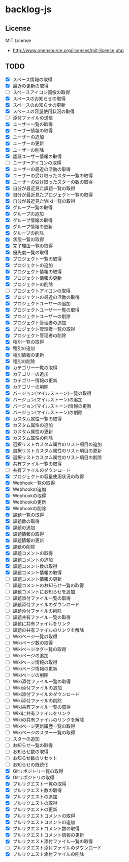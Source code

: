 # backlog-js

## License

MIT License

* http://www.opensource.org/licenses/mit-license.php

## TODO
- [x] スペース情報の取得
- [x] 最近の更新の取得
- [ ] スペースアイコン画像の取得
- [x] スペースのお知らせの取得
- [x] スペースのお知らせの更新
- [x] スペースの容量使用状況の取得
- [ ] 添付ファイルの送信
- [x] ユーザー一覧の取得
- [x] ユーザー情報の取得
- [x] ユーザーの追加
- [x] ユーザーの更新
- [x] ユーザーの削除
- [x] 認証ユーザー情報の取得
- [ ] ユーザーアイコンの取得
- [x] ユーザーの最近の活動の取得
- [x] ユーザーの受け取ったスター一覧の取得
- [x] ユーザーの受け取ったスターの数の取得
- [x] 自分が最近見た課題一覧の取得
- [x] 自分が最近見たプロジェクト一覧の取得
- [x] 自分が最近見たWiki一覧の取得
- [x] グループ一覧の取得
- [x] グループの追加
- [x] グループ情報の取得
- [x] グループ情報の更新
- [x] グループの削除
- [x] 状態一覧の取得
- [x] 完了理由一覧の取得
- [x] 優先度一覧の取得
- [x] プロジェクト一覧の取得
- [x] プロジェクトの追加
- [x] プロジェクト情報の取得
- [x] プロジェクト情報の更新
- [x] プロジェクトの削除
- [ ] プロジェクトアイコンの取得
- [x] プロジェクトの最近の活動の取得
- [x] プロジェクトユーザーの追加
- [x] プロジェクトユーザー一覧の取得
- [x] プロジェクトユーザーの削除
- [x] プロジェクト管理者の追加
- [x] プロジェクト管理者一覧の取得
- [x] プロジェクト管理者の削除
- [x] 種別一覧の取得
- [x] 種別の追加
- [x] 種別情報の更新
- [x] 種別の削除
- [x] カテゴリー一覧の取得
- [x] カテゴリーの追加
- [x] カテゴリー情報の更新
- [x] カテゴリーの削除
- [x] バージョン(マイルストーン)一覧の取得
- [x] バージョン(マイルストーン)の追加
- [x] バージョン(マイルストーン)情報の更新
- [x] バージョン(マイルストーン)の削除
- [x] カスタム属性一覧の取得
- [x] カスタム属性の追加
- [x] カスタム属性の更新
- [x] カスタム属性の削除
- [x] 選択リストカスタム属性のリスト項目の追加
- [x] 選択リストカスタム属性のリスト項目の更新
- [x] 選択リストカスタム属性のリスト項目の削除
- [x] 共有ファイル一覧の取得
- [ ] 共有ファイルのダウンロード
- [x] プロジェクトの容量使用状況の取得
- [x] Webhook一覧の取得
- [x] Webhookの追加
- [x] Webhookの取得
- [x] Webhookの更新
- [x] Webhookの削除
- [x] 課題一覧の取得
- [x] 課題数の取得
- [x] 課題の追加
- [x] 課題情報の取得
- [x] 課題情報の更新
- [x] 課題の削除
- [x] 課題コメントの取得
- [x] 課題コメントの追加
- [x] 課題コメント数の取得
- [x] 課題コメント情報の取得
- [ ] 課題コメント情報の更新
- [ ] 課題コメントのお知らせ一覧の取得
- [ ] 課題コメントにお知らせを追加
- [ ] 課題添付ファイル一覧の取得
- [ ] 課題添付ファイルのダウンロード
- [ ] 課題添付ファイルの削除
- [ ] 課題共有ファイル一覧の取得
- [ ] 課題に共有ファイルをリンク
- [ ] 課題の共有ファイルのリンクを解除
- [ ] Wikiページ一覧の取得
- [ ] Wikiページ数の取得
- [ ] Wikiページタグ一覧の取得
- [ ] Wikiページの追加
- [ ] Wikiページ情報の取得
- [ ] Wikiページ情報の更新
- [ ] Wikiページの削除
- [ ] Wiki添付ファイル一覧の取得
- [ ] Wiki添付ファイルの追加
- [ ] Wiki添付ファイルのダウンロード
- [ ] Wiki添付ファイルの削除
- [ ] Wiki共有ファイル一覧の取得
- [ ] Wikiに共有ファイルをリンク
- [ ] Wikiの共有ファイルのリンクを解除
- [ ] Wikiページ更新履歴一覧の取得
- [ ] Wikiページのスター一覧の取得
- [ ] スターの追加
- [ ] お知らせ一覧の取得
- [ ] お知らせ数の取得
- [ ] お知らせ数のリセット
- [ ] お知らせの既読化
- [x] Gitリポジトリ一覧の取得
- [x] Gitリポジトリの取得
- [x] プルリクエスト一覧の取得
- [x] プルリクエスト数の取得
- [x] プルリクエストの追加
- [x] プルリクエストの取得
- [x] プルリクエストの更新
- [x] プルリクエストコメントの取得
- [x] プルリクエストコメントの追加
- [x] プルリクエストコメント数の取得
- [x] プルリクエストコメント情報の更新
- [x] プルリクエスト添付ファイル一覧の取得
- [ ] プルリクエスト添付ファイルのダウンロード
- [x] プルリクエスト添付ファイルの削除

